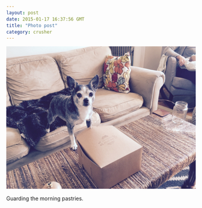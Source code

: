 ```yaml
---
layout: post
date: 2015-01-17 16:37:56 GMT
title: "Photo post"
category: crusher
---
```

![travisj](/images/71a963c380633943f41a4d5e2ee06876c041781fd51dc3fafc24cd28c81837dc.jpg)

Guarding the morning pastries.
